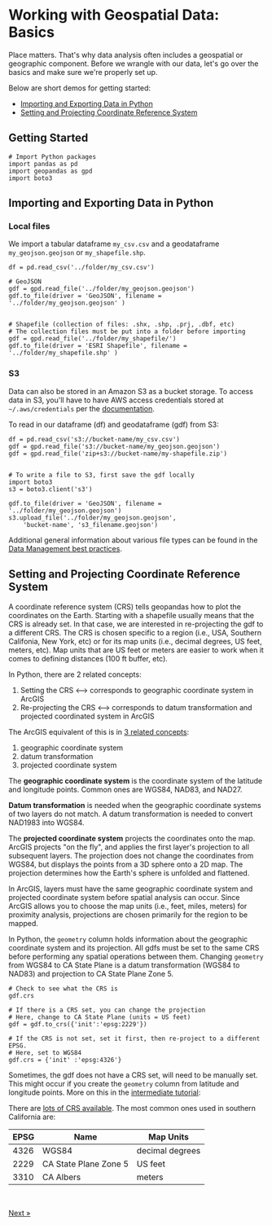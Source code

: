 # Working with Geospatial Data: Basics

Place matters. That's why data analysis often includes a geospatial or geographic component. Before we wrangle with our data, let's go over the basics and make sure we're properly set up.

Below are short demos for getting started: 
* [Importing and Exporting Data in Python](#importing-and-exporting-data-in-python)
* [Setting and Projecting Coordinate Reference System](#setting-and-projecting-coordinate-reference-system)

## Getting Started

```
# Import Python packages
import pandas as pd
import geopandas as gpd
import boto3
```

## Importing and Exporting Data in Python
### <b> Local files </b>
We import a tabular dataframe `my_csv.csv` and a geodataframe `my_geojson.geojson` or `my_shapefile.shp`. 
```
df = pd.read_csv('../folder/my_csv.csv')

# GeoJSON
gdf = gpd.read_file('../folder/my_geojson.geojson')
gdf.to_file(driver = 'GeoJSON', filename = '../folder/my_geojson.geojson' )


# Shapefile (collection of files: .shx, .shp, .prj, .dbf, etc)
# The collection files must be put into a folder before importing
gdf = gpd.read_file('../folder/my_shapefile/')
gdf.to_file(driver = 'ESRI Shapefile', filename = '../folder/my_shapefile.shp' )
```

### <b> S3 </b>
Data can also be stored in an Amazon S3 as a bucket storage. To access data in S3, you'll have to have AWS access credentials stored at `~/.aws/credentials` per the [documentation](https://docs.aws.amazon.com/cli/latest/userguide/cli-chap-configure.html).

To read in our dataframe (df) and geodataframe (gdf) from S3: 

```
df = pd.read_csv('s3://bucket-name/my_csv.csv')
gdf = gpd.read_file('s3://bucket-name/my_geojson.geojson')
gdf = gpd.read_file('zip+s3://bucket-name/my-shapefile.zip')


# To write a file to S3, first save the gdf locally
import boto3
s3 = boto3.client('s3')

gdf.to_file(driver = 'GeoJSON', filename = '../folder/my_geojson.geojson')
s3.upload_file('../folder/my_geojson.geojson', 
    'bucket-name', 's3_filename.geojson') 
``` 

Additional general information about various file types can be found in the [Data Management best practices](./data-management.md).


## Setting and Projecting Coordinate Reference System
A coordinate reference system (CRS) tells geopandas how to plot the coordinates on the Earth. Starting with a shapefile usually means that the CRS is already set. In that case, we are interested in re-projecting the gdf to a different CRS. The CRS is chosen specific to a region (i.e., USA, Southern Califonia, New York, etc) or for its map units (i.e., decimal degrees, US feet, meters, etc). Map units that are US feet or meters are easier to work when it comes to defining distances (100 ft buffer, etc).

In Python, there are 2 related concepts: 
1. Setting the CRS <--> corresponds to geographic coordinate system in ArcGIS
2. Re-projecting the CRS <--> corresponds to datum transformation and projected coordinated system in ArcGIS



The ArcGIS equivalent of this is in [3 related concepts](https://pro.arcgis.com/en/pro-app/help/mapping/properties/coordinate-systems-and-projections.htm):
1. geographic coordinate system
2. datum transformation
3. projected coordinate system

The **geographic coordinate system** is the coordinate system of the latitude and longitude points. Common ones are WGS84, NAD83, and NAD27.

**Datum transformation** is needed when the geographic coordinate systems of two layers do not match. A datum transformation is needed to convert NAD1983 into WGS84.

The **projected coordinate system** projects the coordinates onto the map. ArcGIS projects "on the fly", and applies the first layer's projection to all subsequent layers. The projection does not change the coordinates from WGS84, but displays the points from a 3D sphere onto a 2D map. The projection determines how the Earth's sphere is unfolded and flattened. 

In ArcGIS, layers must have the same geographic coordinate system and projected coordinate system before spatial analysis can occur. Since ArcGIS allows you to choose the map units (i.e., feet, miles, meters) for proximity analysis, projections are chosen primarily for the region to be mapped.

In Python, the `geometry` column holds information about the geographic coordinate system and its projection. All gdfs must be set to the same CRS before performing any spatial operations between them. Changing `geometry` from WGS84 to CA State Plane is a datum transformation (WGS84 to NAD83) and projection to CA State Plane Zone 5.  

```
# Check to see what the CRS is
gdf.crs

# If there is a CRS set, you can change the projection
# Here, change to CA State Plane (units = US feet)
gdf = gdf.to_crs({'init':'epsg:2229'})

# If the CRS is not set, set it first, then re-project to a different EPSG. 
# Here, set to WGS84
gdf.crs = {'init' :'epsg:4326'}
```

Sometimes, the gdf does not have a CRS set, will need to be manually set. This might occur if you create the `geometry` column from latitude and longitude points. More on this in the [intermediate tutorial](./spatial-analysis-intermediate.md#Create-geometry-column-from-latitude-and-longitude-coordinates):

There are [lots of CRS available](https://epsg.io). The most common ones used in southern California are:

| EPSG | Name | Map Units 
| ---| ---- | --- | 
| 4326 | WGS84 | decimal degrees 
| 2229 | CA State Plane Zone 5 | US feet 
| 3310 | CA Albers | meters 

<br>

[Next »](./spatial-analysis-intro.md)